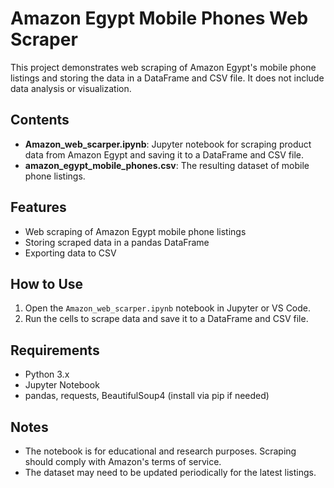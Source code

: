 # Amazon Egypt Mobile Phones Web Scraper

This project demonstrates web scraping of Amazon Egypt's mobile phone listings and storing the data in a DataFrame and CSV file. It does not include data analysis or visualization.

## Contents
- **Amazon_web_scarper.ipynb**: Jupyter notebook for scraping product data from Amazon Egypt and saving it to a DataFrame and CSV file.
- **amazon_egypt_mobile_phones.csv**: The resulting dataset of mobile phone listings.

## Features
- Web scraping of Amazon Egypt mobile phone listings
- Storing scraped data in a pandas DataFrame
- Exporting data to CSV

## How to Use
1. Open the `Amazon_web_scarper.ipynb` notebook in Jupyter or VS Code.
2. Run the cells to scrape data and save it to a DataFrame and CSV file.

## Requirements
- Python 3.x
- Jupyter Notebook
- pandas, requests, BeautifulSoup4 (install via pip if needed)

## Notes
- The notebook is for educational and research purposes. Scraping should comply with Amazon's terms of service.
- The dataset may need to be updated periodically for the latest listings.
